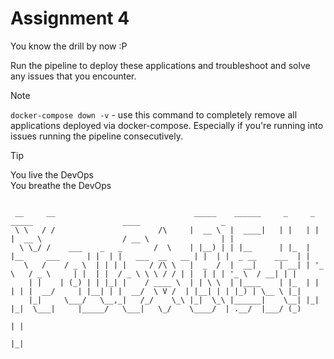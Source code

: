 # Assignment 4
You know the drill by now :P 

Run the pipeline to deploy these applications and troubleshoot and solve any issues that you encounter.

> [!NOTE]
> `docker-compose down -v` - use this command to completely remove all applications deployed via docker-compose. Especially if you're running into issues running the pipeline consecutively.  


> [!TIP]
You live the DevOps\
You breathe the DevOps 


```
 
 __     __                               _____    ______     _     _                  _____                    ____                  _ 
 \ \   / /                       /\     |  __ \  |  ____|   | |   | |                |  __ \                  / __ \                | |
  \ \_/ /    ___    _   _       /  \    | |__) | | |__      | |_  | |__     ___      | |  | |   ___  __   __ | |  | |  _ __    ___  | |
   \   /    / _ \  | | | |     / /\ \   |  _  /  |  __|     | __| | '_ \   / _ \     | |  | |  / _ \ \ \ / / | |  | | | '_ \  / __| | |
    | |    | (_) | | |_| |    / ____ \  | | \ \  | |____    | |_  | | | | |  __/     | |__| | |  __/  \ V /  | |__| | | |_) | \__ \ |_|
    |_|     \___/   \__,_|   /_/    \_\ |_|  \_\ |______|    \__| |_| |_|  \___|     |_____/   \___|   \_/    \____/  | .__/  |___/ (_)
                                                                                                                      | |              
                                                                                                                      |_|              
